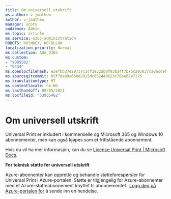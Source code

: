 ```yaml
---
title: Om universell utskrift
ms.author: v-jmathew
author: v-jmathew
manager: scotv
audience: Admin
ms.topic: article
ms.service: o365-administration
ROBOTS: NOINDEX, NOFOLLOW
localization_priority: Normal
ms.collection: Adm_O365
ms.custom:
- "9005502"
- "9434"
ms.openlocfilehash: e3efbb37e28737c1cf1932abdf03b14f7b7bc295037ca0acc9602d8864b4a8ae
ms.sourcegitcommit: b5f7da89a650d2915dc652449623c78be6247175
ms.translationtype: MT
ms.contentlocale: nb-NO
ms.lasthandoff: 08/05/2021
ms.locfileid: "53955462"
---
```

# <a name="about-universal-print"></a>Om universell utskrift

Universal Print er inkludert i kommersielle og Microsoft 365 og Windows 10 abonnementer, men kan også kjøpes som et frittstående abonnement.

Hvis du vil ha mer informasjon, kan du se [License Universal Print | Microsoft Docs](https://docs.microsoft.com/universal-print/fundamentals/universal-print-license).

**For teknisk støtte for universell utskrift**

Azure-abonnenter kan opprette og behandle støtteforespørsler for Universal Print i Azure-portalen. Støtte er tilgjengelig for Azure-abonnenter med et Azure-støtteabonnement knyttet til abonnementet.  [Logg deg på Azure-portalen for](https://ms.portal.azure.com/#blade/Microsoft_Azure_Support/HelpAndSupportBlade/newsupportrequest) å sende inn en hendelse.
